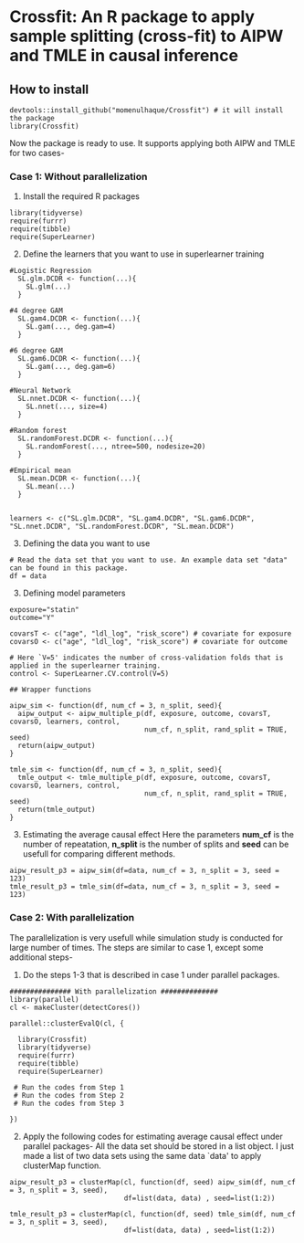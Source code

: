 # Crossfit: An R package to apply sample splitting (cross-fit) to AIPW and TMLE in causal inference

## How to install

```{r}
devtools::install_github("momenulhaque/Crossfit") # it will install the package
library(Crossfit) 
```
Now the package is ready to use. It supports applying both AIPW and TMLE for two cases-

### Case 1: Without parallelization

 1. Install the required R packages

```{r}
library(tidyverse)
require(furrr)
require(tibble)
require(SuperLearner)
```
  2. Define the learners that you want to use in superlearner training

```{r}
#Logistic Regression
  SL.glm.DCDR <- function(...){
    SL.glm(...)
  }
  
#4 degree GAM
  SL.gam4.DCDR <- function(...){
    SL.gam(..., deg.gam=4)
  }
  
#6 degree GAM
  SL.gam6.DCDR <- function(...){
    SL.gam(..., deg.gam=6)
  }
  
#Neural Network
  SL.nnet.DCDR <- function(...){
    SL.nnet(..., size=4)
  }
  
#Random forest
  SL.randomForest.DCDR <- function(...){
    SL.randomForest(..., ntree=500, nodesize=20)
  }

#Empirical mean
  SL.mean.DCDR <- function(...){
    SL.mean(...)
  }
  

learners <- c("SL.glm.DCDR", "SL.gam4.DCDR", "SL.gam6.DCDR", "SL.nnet.DCDR", "SL.randomForest.DCDR", "SL.mean.DCDR")
```

  3. Defining the data you want to use
 
```{r}
# Read the data set that you want to use. An example data set "data" can be found in this package.
df = data 
```
  3. Defining model parameters

```{r}
exposure="statin"
outcome="Y"

covarsT <- c("age", "ldl_log", "risk_score") # covariate for exposure
covarsO <- c("age", "ldl_log", "risk_score") # covariate for outcome

# Here `V=5' indicates the number of cross-validation folds that is applied in the superlearner training.
control <- SuperLearner.CV.control(V=5)

## Wrapper functions

aipw_sim <- function(df, num_cf = 3, n_split, seed){
  aipw_output <- aipw_multiple_p(df, exposure, outcome, covarsT, covarsO, learners, control,
                                 num_cf, n_split, rand_split = TRUE, seed)
  return(aipw_output)
}

tmle_sim <- function(df, num_cf = 3, n_split, seed){
  tmle_output <- tmle_multiple_p(df, exposure, outcome, covarsT, covarsO, learners, control,
                                 num_cf, n_split, rand_split = TRUE, seed)
  return(tmle_output)
}
```
  3. Estimating the average causal effect
  Here the parameters **num_cf** is the number of repeatation, **n_split** is the number of splits and **seed** can be usefull for comparing different methods.
```{r}
aipw_result_p3 = aipw_sim(df=data, num_cf = 3, n_split = 3, seed = 123)
tmle_result_p3 = tmle_sim(df=data, num_cf = 3, n_split = 3, seed = 123)
```

### Case 2: With parallelization
The parallelization is very usefull while simulation study is conducted for large number of times. The steps are similar to case 1, except some additional steps-

 1. Do the steps 1-3 that is described in case 1 under parallel packages. 


```{r}
############### With parallelization ##############
library(parallel)
cl <- makeCluster(detectCores())

parallel::clusterEvalQ(cl, {
  
  library(Crossfit)
  library(tidyverse)
  require(furrr)
  require(tibble)
  require(SuperLearner)
  
 # Run the codes from Step 1
 # Run the codes from Step 2
 # Run the codes from Step 3

})

```


 2. Apply the following codes for estimating average causal effect under parallel packages-
 All the data set should be stored in a list object. I just made a list of two data sets using the same data `data'  to apply clusterMap function.

```{r}
aipw_result_p3 = clusterMap(cl, function(df, seed) aipw_sim(df, num_cf = 3, n_split = 3, seed),
                            df=list(data, data) , seed=list(1:2))

tmle_result_p3 = clusterMap(cl, function(df, seed) tmle_sim(df, num_cf = 3, n_split = 3, seed),
                            df=list(data, data) , seed=list(1:2))


```
